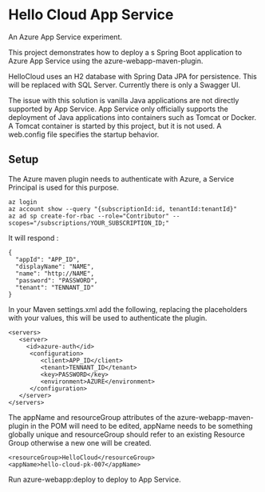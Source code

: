 # Hello Cloud App Service 
An Azure App Service experiment.

This project demonstrates how to deploy a s Spring Boot application to Azure App Service using the 
azure-webapp-maven-plugin.

HelloCloud uses an H2 database with Spring Data JPA for persistence. This will be replaced with SQL Server.
Currently there is only a Swagger UI.

The issue with this solution is vanilla Java applications are not directly supported by App Service.
App Service only officially supports the deployment of Java applications into containers such as Tomcat or Docker.
A Tomcat container is started by this project, but it is not used. 
A web.config file specifies the startup behavior. 

## Setup

The Azure maven plugin needs to authenticate with Azure, a Service Principal is used for this purpose. 
```
az login
az account show --query "{subscriptionId:id, tenantId:tenantId}"
az ad sp create-for-rbac --role="Contributor" --scopes="/subscriptions/YOUR_SUBSCRIPTION_ID;"
```

It will respond :
```
{
  "appId": "APP_ID",
  "displayName": "NAME",
  "name": "http://NAME",
  "password": "PASSWORD",
  "tenant": "TENNANT_ID"
}
```


In your Maven settings.xml add the following, replacing the placeholders with your values, this 
will be used to authenticate the plugin.

```
<servers> 
   <server>
     <id>azure-auth</id>
      <configuration>
         <client>APP_ID</client>
         <tenant>TENNANT_ID</tenant>
         <key>PASSWORD</key>
         <environment>AZURE</environment>
      </configuration>
   </server>
</servers> 
```
The appName and resourceGroup attributes of the azure-webapp-maven-plugin in the POM will need to be edited, 
appName needs to be something globally unique and resourceGroup should refer to an existing Resource Group otherwise a 
new one will be created. 

```
<resourceGroup>HelloCloud</resourceGroup>
<appName>hello-cloud-pk-007</appName>
```

Run azure-webapp:deploy to deploy to App Service.
